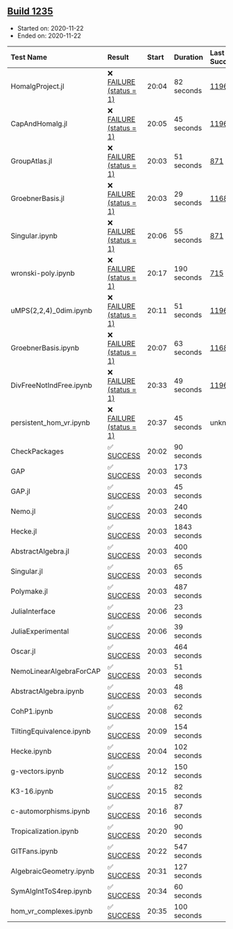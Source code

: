 ## [Build 1235](https://oscarci.mathematik.uni-kl.de/job/oscar-stable/1235/)

* Started on: 2020-11-22
* Ended on: 2020-11-22

| Test Name    | Result | Start | Duration | Last Success | First Failure |
|:-------------|:-------|:------|:---------|:-------------|:--------------|
| HomalgProject.jl | ❌ [FAILURE (status = 1)](https://oscarci.mathematik.uni-kl.de/job/oscar-stable/1235/artifact/logs/build-1235/HomalgProject.jl.log) | 20:04 | 82 seconds | [1196](https://oscarci.mathematik.uni-kl.de/job/oscar-stable/1196/) | [1197](https://oscarci.mathematik.uni-kl.de/job/oscar-stable/1197/) |
| CapAndHomalg.jl | ❌ [FAILURE (status = 1)](https://oscarci.mathematik.uni-kl.de/job/oscar-stable/1235/artifact/logs/build-1235/CapAndHomalg.jl.log) | 20:05 | 45 seconds | [1196](https://oscarci.mathematik.uni-kl.de/job/oscar-stable/1196/) | [1197](https://oscarci.mathematik.uni-kl.de/job/oscar-stable/1197/) |
| GroupAtlas.jl | ❌ [FAILURE (status = 1)](https://oscarci.mathematik.uni-kl.de/job/oscar-stable/1235/artifact/logs/build-1235/GroupAtlas.jl.log) | 20:03 | 51 seconds | [871](https://oscarci.mathematik.uni-kl.de/job/oscar-stable/871/) | [872](https://oscarci.mathematik.uni-kl.de/job/oscar-stable/872/) |
| GroebnerBasis.jl | ❌ [FAILURE (status = 1)](https://oscarci.mathematik.uni-kl.de/job/oscar-stable/1235/artifact/logs/build-1235/GroebnerBasis.jl.log) | 20:03 | 29 seconds | [1168](https://oscarci.mathematik.uni-kl.de/job/oscar-stable/1168/) | [1169](https://oscarci.mathematik.uni-kl.de/job/oscar-stable/1169/) |
| Singular.ipynb | ❌ [FAILURE (status = 1)](https://oscarci.mathematik.uni-kl.de/job/oscar-stable/1235/artifact/logs/build-1235/Singular.ipynb.log) | 20:06 | 55 seconds | [871](https://oscarci.mathematik.uni-kl.de/job/oscar-stable/871/) | [872](https://oscarci.mathematik.uni-kl.de/job/oscar-stable/872/) |
| wronski-poly.ipynb | ❌ [FAILURE (status = 1)](https://oscarci.mathematik.uni-kl.de/job/oscar-stable/1235/artifact/logs/build-1235/wronski-poly.ipynb.log) | 20:17 | 190 seconds | [715](https://oscarci.mathematik.uni-kl.de/job/oscar-stable/715/) | [716](https://oscarci.mathematik.uni-kl.de/job/oscar-stable/716/) |
| uMPS(2,2,4)_0dim.ipynb | ❌ [FAILURE (status = 1)](https://oscarci.mathematik.uni-kl.de/job/oscar-stable/1235/artifact/logs/build-1235/uMPS-2-2-4-_0dim.ipynb.log) | 20:11 | 51 seconds | [1196](https://oscarci.mathematik.uni-kl.de/job/oscar-stable/1196/) | [1197](https://oscarci.mathematik.uni-kl.de/job/oscar-stable/1197/) |
| GroebnerBasis.ipynb | ❌ [FAILURE (status = 1)](https://oscarci.mathematik.uni-kl.de/job/oscar-stable/1235/artifact/logs/build-1235/GroebnerBasis.ipynb.log) | 20:07 | 63 seconds | [1168](https://oscarci.mathematik.uni-kl.de/job/oscar-stable/1168/) | [1169](https://oscarci.mathematik.uni-kl.de/job/oscar-stable/1169/) |
| DivFreeNotIndFree.ipynb | ❌ [FAILURE (status = 1)](https://oscarci.mathematik.uni-kl.de/job/oscar-stable/1235/artifact/logs/build-1235/DivFreeNotIndFree.ipynb.log) | 20:33 | 49 seconds | [1196](https://oscarci.mathematik.uni-kl.de/job/oscar-stable/1196/) | [1197](https://oscarci.mathematik.uni-kl.de/job/oscar-stable/1197/) |
| persistent_hom_vr.ipynb | ❌ [FAILURE (status = 1)](https://oscarci.mathematik.uni-kl.de/job/oscar-stable/1235/artifact/logs/build-1235/persistent_hom_vr.ipynb.log) | 20:37 | 45 seconds | unknown | unknown |
| CheckPackages | ✅ [SUCCESS](https://oscarci.mathematik.uni-kl.de/job/oscar-stable/1235/artifact/logs/build-1235/CheckPackages.log) | 20:02 | 90 seconds |  |  |
| GAP | ✅ [SUCCESS](https://oscarci.mathematik.uni-kl.de/job/oscar-stable/1235/artifact/logs/build-1235/GAP.log) | 20:03 | 173 seconds |  |  |
| GAP.jl | ✅ [SUCCESS](https://oscarci.mathematik.uni-kl.de/job/oscar-stable/1235/artifact/logs/build-1235/GAP.jl.log) | 20:03 | 45 seconds |  |  |
| Nemo.jl | ✅ [SUCCESS](https://oscarci.mathematik.uni-kl.de/job/oscar-stable/1235/artifact/logs/build-1235/Nemo.jl.log) | 20:03 | 240 seconds |  |  |
| Hecke.jl | ✅ [SUCCESS](https://oscarci.mathematik.uni-kl.de/job/oscar-stable/1235/artifact/logs/build-1235/Hecke.jl.log) | 20:03 | 1843 seconds |  |  |
| AbstractAlgebra.jl | ✅ [SUCCESS](https://oscarci.mathematik.uni-kl.de/job/oscar-stable/1235/artifact/logs/build-1235/AbstractAlgebra.jl.log) | 20:03 | 400 seconds |  |  |
| Singular.jl | ✅ [SUCCESS](https://oscarci.mathematik.uni-kl.de/job/oscar-stable/1235/artifact/logs/build-1235/Singular.jl.log) | 20:03 | 65 seconds |  |  |
| Polymake.jl | ✅ [SUCCESS](https://oscarci.mathematik.uni-kl.de/job/oscar-stable/1235/artifact/logs/build-1235/Polymake.jl.log) | 20:03 | 487 seconds |  |  |
| JuliaInterface | ✅ [SUCCESS](https://oscarci.mathematik.uni-kl.de/job/oscar-stable/1235/artifact/logs/build-1235/JuliaInterface.log) | 20:06 | 23 seconds |  |  |
| JuliaExperimental | ✅ [SUCCESS](https://oscarci.mathematik.uni-kl.de/job/oscar-stable/1235/artifact/logs/build-1235/JuliaExperimental.log) | 20:06 | 39 seconds |  |  |
| Oscar.jl | ✅ [SUCCESS](https://oscarci.mathematik.uni-kl.de/job/oscar-stable/1235/artifact/logs/build-1235/Oscar.jl.log) | 20:03 | 464 seconds |  |  |
| NemoLinearAlgebraForCAP | ✅ [SUCCESS](https://oscarci.mathematik.uni-kl.de/job/oscar-stable/1235/artifact/logs/build-1235/NemoLinearAlgebraForCAP.log) | 20:03 | 51 seconds |  |  |
| AbstractAlgebra.ipynb | ✅ [SUCCESS](https://oscarci.mathematik.uni-kl.de/job/oscar-stable/1235/artifact/logs/build-1235/AbstractAlgebra.ipynb.log) | 20:03 | 48 seconds |  |  |
| CohP1.ipynb | ✅ [SUCCESS](https://oscarci.mathematik.uni-kl.de/job/oscar-stable/1235/artifact/logs/build-1235/CohP1.ipynb.log) | 20:08 | 62 seconds |  |  |
| TiltingEquivalence.ipynb | ✅ [SUCCESS](https://oscarci.mathematik.uni-kl.de/job/oscar-stable/1235/artifact/logs/build-1235/TiltingEquivalence.ipynb.log) | 20:09 | 154 seconds |  |  |
| Hecke.ipynb | ✅ [SUCCESS](https://oscarci.mathematik.uni-kl.de/job/oscar-stable/1235/artifact/logs/build-1235/Hecke.ipynb.log) | 20:04 | 102 seconds |  |  |
| g-vectors.ipynb | ✅ [SUCCESS](https://oscarci.mathematik.uni-kl.de/job/oscar-stable/1235/artifact/logs/build-1235/g-vectors.ipynb.log) | 20:12 | 150 seconds |  |  |
| K3-16.ipynb | ✅ [SUCCESS](https://oscarci.mathematik.uni-kl.de/job/oscar-stable/1235/artifact/logs/build-1235/K3-16.ipynb.log) | 20:15 | 82 seconds |  |  |
| c-automorphisms.ipynb | ✅ [SUCCESS](https://oscarci.mathematik.uni-kl.de/job/oscar-stable/1235/artifact/logs/build-1235/c-automorphisms.ipynb.log) | 20:16 | 87 seconds |  |  |
| Tropicalization.ipynb | ✅ [SUCCESS](https://oscarci.mathematik.uni-kl.de/job/oscar-stable/1235/artifact/logs/build-1235/Tropicalization.ipynb.log) | 20:20 | 90 seconds |  |  |
| GITFans.ipynb | ✅ [SUCCESS](https://oscarci.mathematik.uni-kl.de/job/oscar-stable/1235/artifact/logs/build-1235/GITFans.ipynb.log) | 20:22 | 547 seconds |  |  |
| AlgebraicGeometry.ipynb | ✅ [SUCCESS](https://oscarci.mathematik.uni-kl.de/job/oscar-stable/1235/artifact/logs/build-1235/AlgebraicGeometry.ipynb.log) | 20:31 | 127 seconds |  |  |
| SymAlgIntToS4rep.ipynb | ✅ [SUCCESS](https://oscarci.mathematik.uni-kl.de/job/oscar-stable/1235/artifact/logs/build-1235/SymAlgIntToS4rep.ipynb.log) | 20:34 | 60 seconds |  |  |
| hom_vr_complexes.ipynb | ✅ [SUCCESS](https://oscarci.mathematik.uni-kl.de/job/oscar-stable/1235/artifact/logs/build-1235/hom_vr_complexes.ipynb.log) | 20:35 | 100 seconds |  |  |
